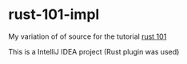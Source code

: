 # rust-101-impl
My variation of of source for the tutorial [rust 101](https://www.ralfj.de/projects/rust-101/)

This is a IntelliJ IDEA project (Rust plugin was used) 
